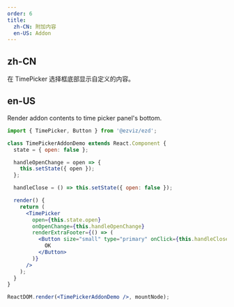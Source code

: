 ```yaml
---
order: 6
title:
  zh-CN: 附加内容
  en-US: Addon
---
```


## zh-CN

在 TimePicker 选择框底部显示自定义的内容。

## en-US

Render addon contents to time picker panel's bottom.

```jsx
import { TimePicker, Button } from '@ezviz/ezd';

class TimePickerAddonDemo extends React.Component {
  state = { open: false };

  handleOpenChange = open => {
    this.setState({ open });
  };

  handleClose = () => this.setState({ open: false });

  render() {
    return (
      <TimePicker
        open={this.state.open}
        onOpenChange={this.handleOpenChange}
        renderExtraFooter={() => (
          <Button size="small" type="primary" onClick={this.handleClose}>
            OK
          </Button>
        )}
      />
    );
  }
}

ReactDOM.render(<TimePickerAddonDemo />, mountNode);
```

